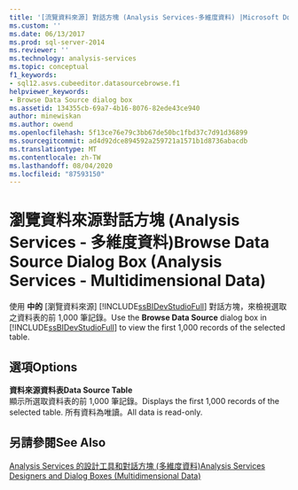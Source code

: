 ```yaml
---
title: '[流覽資料來源] 對話方塊 (Analysis Services-多維度資料) |Microsoft Docs'
ms.custom: ''
ms.date: 06/13/2017
ms.prod: sql-server-2014
ms.reviewer: ''
ms.technology: analysis-services
ms.topic: conceptual
f1_keywords:
- sql12.asvs.cubeeditor.datasourcebrowse.f1
helpviewer_keywords:
- Browse Data Source dialog box
ms.assetid: 134355cb-69a7-4b16-8076-82ede43ce940
author: minewiskan
ms.author: owend
ms.openlocfilehash: 5f13ce76e79c3bb67de50bc1fbd37c7d91d36899
ms.sourcegitcommit: ad4d92dce894592a259721a1571b1d8736abacdb
ms.translationtype: MT
ms.contentlocale: zh-TW
ms.lasthandoff: 08/04/2020
ms.locfileid: "87593150"
---
```

# <a name="browse-data-source-dialog-box-analysis-services---multidimensional-data"></a><span data-ttu-id="b2879-102">瀏覽資料來源對話方塊 (Analysis Services - 多維度資料)</span><span class="sxs-lookup"><span data-stu-id="b2879-102">Browse Data Source Dialog Box (Analysis Services - Multidimensional Data)</span></span>
  <span data-ttu-id="b2879-103">使用 **中的** [瀏覽資料來源] [!INCLUDE[ssBIDevStudioFull](../includes/ssbidevstudiofull-md.md)] 對話方塊，來檢視選取之資料表的前 1,000 筆記錄。</span><span class="sxs-lookup"><span data-stu-id="b2879-103">Use the **Browse Data Source** dialog box in [!INCLUDE[ssBIDevStudioFull](../includes/ssbidevstudiofull-md.md)] to view the first 1,000 records of the selected table.</span></span>  
  
## <a name="options"></a><span data-ttu-id="b2879-104">選項</span><span class="sxs-lookup"><span data-stu-id="b2879-104">Options</span></span>  
 <span data-ttu-id="b2879-105">**資料來源資料表**</span><span class="sxs-lookup"><span data-stu-id="b2879-105">**Data Source Table**</span></span>  
 <span data-ttu-id="b2879-106">顯示所選取資料表的前 1,000 筆記錄。</span><span class="sxs-lookup"><span data-stu-id="b2879-106">Displays the first 1,000 records of the selected table.</span></span> <span data-ttu-id="b2879-107">所有資料為唯讀。</span><span class="sxs-lookup"><span data-stu-id="b2879-107">All data is read-only.</span></span>  
  
## <a name="see-also"></a><span data-ttu-id="b2879-108">另請參閱</span><span class="sxs-lookup"><span data-stu-id="b2879-108">See Also</span></span>  
 [<span data-ttu-id="b2879-109">Analysis Services 的設計工具和對話方塊 &#40;多維度資料&#41;</span><span class="sxs-lookup"><span data-stu-id="b2879-109">Analysis Services Designers and Dialog Boxes &#40;Multidimensional Data&#41;</span></span>](analysis-services-designers-and-dialog-boxes-multidimensional-data.md)  
  
  
